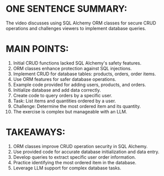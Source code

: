 # ONE SENTENCE SUMMARY:

The video discusses using SQL Alchemy ORM classes for secure CRUD operations and challenges viewers to implement database queries.

# MAIN POINTS:

1. Initial CRUD functions lacked SQL Alchemy's safety features.
2. ORM classes enhance protection against SQL injections.
3. Implement CRUD for database tables: products, orders, order items.
4. Use ORM features for safer database operations.
5. Example code provided for adding users, products, and orders.
6. Initialize database and add data correctly.
7. Create code to query orders by a specific user.
8. Task: List items and quantities ordered by a user.
9. Challenge: Determine the most ordered item and its quantity.
10. The exercise is complex but manageable with an LLM.

# TAKEAWAYS:

1. ORM classes improve CRUD operation security in SQL Alchemy.
2. Use provided code for accurate database initialization and data entry.
3. Develop queries to extract specific user order information.
4. Practice identifying the most ordered item in the database.
5. Leverage LLM support for complex database tasks.
